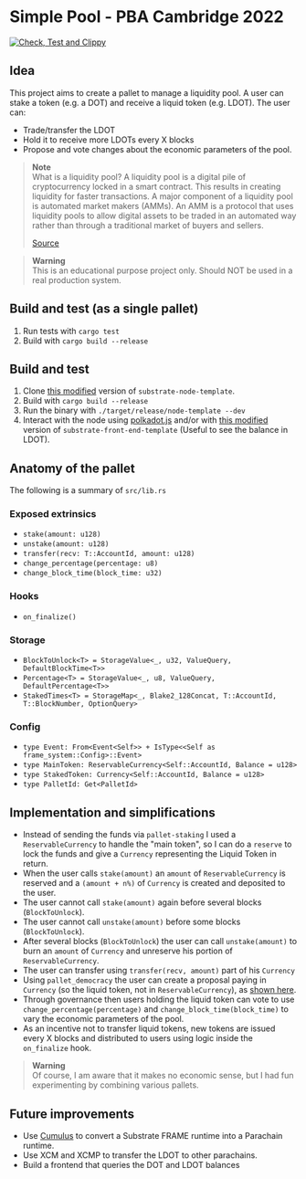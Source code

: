# Simple Pool - PBA Cambridge 2022

[![Check, Test and Clippy](https://github.com/lrazovic/lrazovic_pallet/actions/workflows/check-and-lint.yaml/badge.svg)](https://github.com/lrazovic/lrazovic_pallet/actions/workflows/check-and-lint.yaml)

## Idea

This project aims to create a pallet to manage a liquidity pool. A user can stake a token (e.g. a DOT) and receive a liquid token (e.g. LDOT). The user can:

- Trade/transfer the LDOT
- Hold it to receive more LDOTs every X blocks
- Propose and vote changes about the economic parameters of the pool.

> **Note** <br>
> What is a liquidity pool? A liquidity pool is a digital pile of cryptocurrency locked in a smart contract. This results in creating liquidity for faster transactions. A major component of a liquidity pool is automated market makers (AMMs). An AMM is a protocol that uses liquidity pools to allow digital assets to be traded in an automated way rather than through a traditional market of buyers and sellers.
>
> [Source](https://www.coindesk.com/learn/what-are-liquidity-pools/)

> **Warning** <br>
> This is an educational purpose project only. Should NOT be used in a real production system.

## Build and test (as a single pallet)

1. Run tests with `cargo test`
2. Build with `cargo build --release`

## Build and test

1. Clone [this modified](https://github.com/lrazovic/substrate-node) version of `substrate-node-template`.
2. Build with `cargo build --release`
3. Run the binary with `./target/release/node-template --dev`
4. Interact with the node using [polkadot.js](https://polkadot.js.org/apps/) and/or with [this modified](https://github.com/lrazovic/substrate-front-end) version of `substrate-front-end-template` (Useful to see the balance in LDOT).

## Anatomy of the pallet

The following is a summary of `src/lib.rs`

### Exposed extrinsics

- `stake(amount: u128)`
- `unstake(amount: u128)`
- `transfer(recv: T::AccountId, amount: u128)`
- `change_percentage(percentage: u8)`
- `change_block_time(block_time: u32)`

### Hooks

- `on_finalize()`

### Storage

- `BlockToUnlock<T> = StorageValue<_, u32, ValueQuery, DefaultBlockTime<T>>`
- `Percentage<T> = StorageValue<_, u8, ValueQuery, DefaultPercentage<T>>`
- `StakedTimes<T> = StorageMap<_, Blake2_128Concat, T::AccountId, T::BlockNumber, OptionQuery>`

### Config

- `type Event: From<Event<Self>> + IsType<<Self as frame_system::Config>::Event>`
- `type MainToken: ReservableCurrency<Self::AccountId, Balance = u128>`
- `type StakedToken: Currency<Self::AccountId, Balance = u128>`
- `type PalletId: Get<PalletId>`

## Implementation and simplifications

+ Instead of sending the funds via `pallet-staking` I used a `ReservableCurrency` to handle the "main token", so I can do a `reserve` to lock the funds and give a `Currency` representing the Liquid Token in return.
+ When the user calls `stake(amount)` an `amount` of `ReservableCurrency` is reserved and a `(amount + n%)` of `Currency` is created and deposited to the user.
+ The user cannot call `stake(amount)` again before several blocks (`BlockToUnlock`).
+ The user cannot call `unstake(amount)` before some blocks (`BlockToUnlock`).
+ After several blocks (`BlockToUnlock`) the user can call `unstake(amount)` to burn an `amount` of `Currency` and unreserve his portion of `ReservableCurrency`.
+ The user can transfer using `transfer(recv, amount)` part of his `Currency`
+ Using `pallet_democracy` the user can create a proposal paying in `Currency` (so the liquid token, not in `ReservableCurrency`), as [shown here](https://github.com/lrazovic/substrate-node/blob/main/runtime/src/lib.rs#L361).
+ Through governance then users holding the liquid token can vote to use `change_percentage(percentage)` and `change_block_time(block_time)` to vary the economic parameters of the pool.
+ As an incentive not to transfer liquid tokens, new tokens are issued every X blocks and distributed to users using logic inside the `on_finalize` hook.

> **Warning** <br>
> Of course, I am aware that it makes no economic sense, but I had fun experimenting by combining various pallets.

## Future improvements

- Use [Cumulus](https://github.com/paritytech/cumulus) to convert a Substrate FRAME runtime into a Parachain runtime.
- Use XCM and XCMP to transfer the LDOT to other parachains.
- Build a frontend that queries the DOT and LDOT balances
